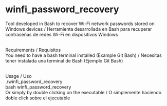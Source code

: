 # winfi_password_recovery <br>
Tool developed in Bash to recover Wi-Fi network passwords stored on Windows devices / Herramienta desarrollada en Bash para recuperar contraseñas de redes Wi-Fi en dispositivos Windows <br><br>

Requirements / Requisitos <br>
You need to have a bash terminal installed (Example Git Bash) / Necesitas tener instalada una terminal de Bash (Ejemplo Git Bash) <br><br>

Usage / Uso <br>
./winfi_password_recovery <br>
bash winfi_password_recovery <br>
Or simply by double clicking on the executable / O simplemente haciendo doble click sobre el ejecutable
